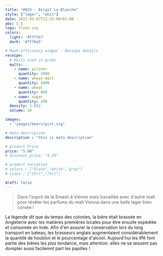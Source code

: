 ```yaml
---
title: "#015 - Birgit La Blanche"
style: ["lager", "whit"]
date: 2021-03-07T12:32:00+01:00
abv: 5.5
logo: flute.svg
colors:
  light: '#ffffb7'
  dark: '#fff8a5'

# Mash efficiency widget - Receipe details
receipe:
  # Malts used in grams
  malts:
    - name: pilsner
      quantity: 2000
    - name: wheat-malt
      quantity: 2000
    - name: wheat
      quantity: 800
    - name: sugar
      quantity: 200
  density: 1.052
  volume: 20

images:
  - "images/beers/pint.svg"

# meta description
description : "this is meta description"

# product Price
price: "5.00"
# discount_price: "4.50"

# product variation
# colors : ["black","white","gray"]
# sizes : ["33cl","75cl"]

draft: false
---
```


> Dans l'esprit de la Smash à Vienne mais travaillée avec d'autre malt pour révéler les parfums du malt Vienna dans une belle lager bien corsée !

La légende dit que du temps des colonies, la bière était brassée en Angleterre avec les matières premières locales pour être ensuite expédiée et consomée en Inde. Afin d'en assurer la conservation lors du long transport en bateau, les brasseurs anglais augmentaient considérablement la quantité de houblon et le pourcentage d'alcool. Aujourd'hui les IPA font partie des bières les plus tendance, mais attention. elles ne se laissent pas dompter aussi facilemnt part les papilles !